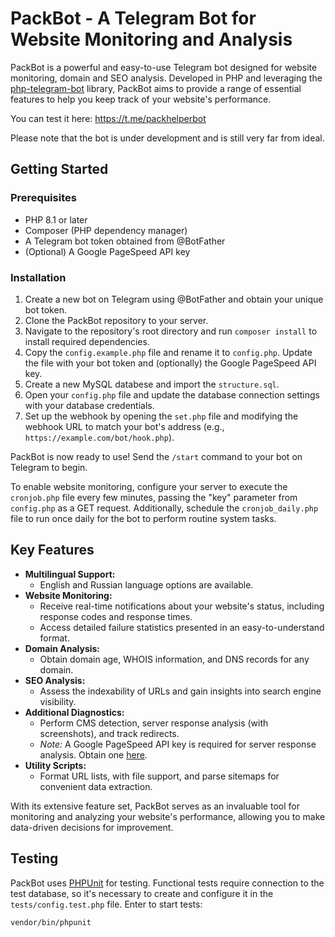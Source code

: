 # PackBot - A Telegram Bot for Website Monitoring and Analysis

PackBot is a powerful and easy-to-use Telegram bot designed for website monitoring, domain and SEO analysis. Developed in PHP and leveraging the [php-telegram-bot](https://github.com/php-telegram-bot/core) library, PackBot aims to provide a range of essential features to help you keep track of your website's performance.

You can test it here: https://t.me/packhelperbot


Please note that the bot is under development and is still very far from ideal.

## Getting Started

### Prerequisites

- PHP 8.1 or later
- Composer (PHP dependency manager)
- A Telegram bot token obtained from @BotFather
- (Optional) A Google PageSpeed API key

### Installation

1. Create a new bot on Telegram using @BotFather and obtain your unique bot token.
2. Clone the PackBot repository to your server.
3. Navigate to the repository's root directory and run `composer install` to install required dependencies.
4. Copy the `config.example.php` file and rename it to `config.php`. Update the file with your bot token and (optionally) the Google PageSpeed API key.
5. Create a new MySQL databese and import the `structure.sql`.
6. Open your `config.php` file and update the database connection settings with your database credentials.
7. Set up the webhook by opening the `set.php` file and modifying the webhook URL to match your bot's address (e.g., `https://example.com/bot/hook.php`).

PackBot is now ready to use! Send the `/start` command to your bot on Telegram to begin.

To enable website monitoring, configure your server to execute the `cronjob.php` file every few minutes, passing the "key" parameter from `config.php` as a GET request. Additionally, schedule the `cronjob_daily.php` file to run once daily for the bot to perform routine system tasks.

## Key Features

- **Multilingual Support:**
  - English and Russian language options are available.
- **Website Monitoring:**
  - Receive real-time notifications about your website's status, including response codes and response times.
  - Access detailed failure statistics presented in an easy-to-understand format.
- **Domain Analysis:**
  - Obtain domain age, WHOIS information, and DNS records for any domain.
- **SEO Analysis:**
  - Assess the indexability of URLs and gain insights into search engine visibility.
- **Additional Diagnostics:**
  - Perform CMS detection, server response analysis (with screenshots), and track redirects.
  - *Note:* A Google PageSpeed API key is required for server response analysis. Obtain one [here](https://developers.google.com/speed/docs/insights/v5/get-started).
- **Utility Scripts:**
  - Format URL lists, with file support, and parse sitemaps for convenient data extraction.

With its extensive feature set, PackBot serves as an invaluable tool for monitoring and analyzing your website's performance, allowing you to make data-driven decisions for improvement.

## Testing

PackBot uses [PHPUnit](https://github.com/sebastianbergmann/phpunit) for testing.
Functional tests require connection to the test database, so it's necessary to create and configure it in the `tests/config.test.php` file.
Enter to start tests:
```bash
vendor/bin/phpunit
```

